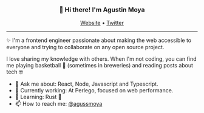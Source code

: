<h3 align="center">👋 Hi there! I'm Agustin Moya</h3>
<p align="center">
  <a href="https://elagusamg.io">Website</a> •
  <a href="https://twitter.com/agussmoya">Twitter</a>
</p>

---
✨ I'm a frontend engineer passionate about making the web accessible to everyone and trying to collaborate on any open source project. 

I love sharing my knowledge with others. When I'm not coding, you can find me playing basketball 🏀 (sometimes in breweries) and reading posts about tech 🤓

- 💬 Ask me about: React, Node, Javascript and Typescript.
- 🔭 Currently working: At Perlego, focused on web performance.
- 🌱 Learning: Rust 🦀
- 📫 How to reach me: [@agussmoya](https://twitter.com/agussmoya)

<!--
### GitHub Metrics from [Metrics.lecoq.io](https://metrics.lecoq.io)


![Metrics](https://metrics.lecoq.io/elagusAMG?template=classic&config.timezone=America%2FBuenos_Aires)

Here are some ideas to get you started:

- 🔭 I’m currently working on ...
- 🌱 I’m currently learning ...
- 👯 I’m looking to collaborate on ...
- 🤔 I’m looking for help with ...
- 💬 Ask me about ...
- 📫 How to reach me: ...
- 😄 Pronouns: ...
- ⚡ Fun fact: ...
--
<!--
